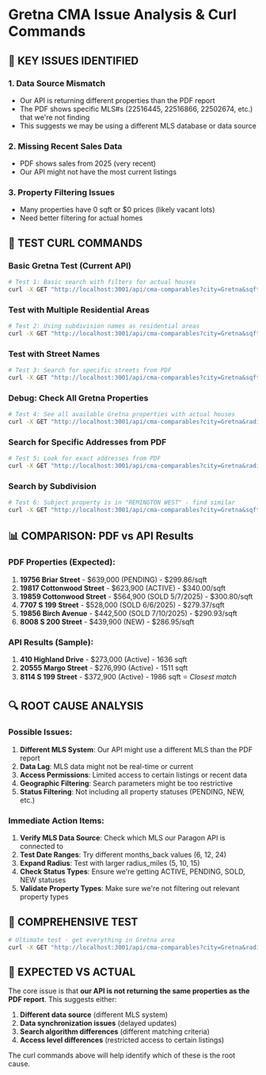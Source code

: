 # Gretna CMA Issue Analysis & Curl Commands

## 🚨 KEY ISSUES IDENTIFIED

### 1. **Data Source Mismatch**

- Our API is returning different properties than the PDF report
- The PDF shows specific MLS#s (22516445, 22516866, 22502674, etc.) that we're not finding
- This suggests we may be using a different MLS database or data source

### 2. **Missing Recent Sales Data**

- PDF shows sales from 2025 (very recent)
- Our API might not have the most current listings

### 3. **Property Filtering Issues**

- Many properties have 0 sqft or $0 prices (likely vacant lots)
- Need better filtering for actual homes

## 🧪 TEST CURL COMMANDS

### Basic Gretna Test (Current API)

```bash
# Test 1: Basic search with filters for actual houses
curl -X GET "http://localhost:3001/api/cma-comparables?city=Gretna&sqft=1890&radius_miles=5&sqft_delta=1000&months_back=12" | jq '.combined[] | select(.sqft > 1000 and (.soldPrice // .listPrice) > 100000) | {address, price: (.soldPrice // .listPrice), status, sqft, subdivision, closeDate}' | head -10
```

### Test with Multiple Residential Areas

```bash
# Test 2: Using subdivision names as residential areas
curl -X GET "http://localhost:3001/api/cma-comparables?city=Gretna&sqft=1890&radius_miles=5&sqft_delta=1000&months_back=12&residential_area=Remington West,REMINGTON WEST,Cottonwood" | jq '.combined[] | select(.sqft > 1000 and (.soldPrice // .listPrice) > 100000) | {address, price: (.soldPrice // .listPrice), status, sqft, subdivision}'
```

### Test with Street Names

```bash
# Test 3: Search for specific streets from PDF
curl -X GET "http://localhost:3001/api/cma-comparables?city=Gretna&sqft=1890&radius_miles=5&sqft_delta=1000&months_back=12&residential_area=Cottonwood Street,Briar Street,Birch Avenue" | jq '.combined[] | select(.sqft > 1000) | {address, price: (.soldPrice // .listPrice), status, sqft}'
```

### Debug: Check All Gretna Properties

```bash
# Test 4: See all available Gretna properties with actual houses
curl -X GET "http://localhost:3001/api/cma-comparables?city=Gretna&radius_miles=10&months_back=24" | jq '.combined[] | select(.sqft > 1000 and (.soldPrice // .listPrice) > 100000) | {address, price: (.soldPrice // .listPrice), status, sqft, subdivision}' | head -20
```

### Search for Specific Addresses from PDF

```bash
# Test 5: Look for exact addresses from PDF
curl -X GET "http://localhost:3001/api/cma-comparables?city=Gretna&radius_miles=10&months_back=24" | jq '.combined[] | select(.address | test("19756|19817|19859|7707|19856|8008"; "i"))'
```

### Search by Subdivision

```bash
# Test 6: Subject property is in "REMINGTON WEST" - find similar
curl -X GET "http://localhost:3001/api/cma-comparables?city=Gretna&sqft=1890&radius_miles=5&sqft_delta=1000&months_back=12" | jq '.combined[] | select(.subdivision | test("REMINGTON|Remington"; "i")) | {address, price: (.soldPrice // .listPrice), status, sqft, subdivision}'
```

## 📊 COMPARISON: PDF vs API Results

### PDF Properties (Expected):

1. **19756 Briar Street** - $639,000 (PENDING) - $299.86/sqft
2. **19817 Cottonwood Street** - $623,900 (ACTIVE) - $340.00/sqft
3. **19859 Cottonwood Street** - $564,900 (SOLD 5/7/2025) - $300.80/sqft
4. **7707 S 199 Street** - $528,000 (SOLD 6/6/2025) - $279.37/sqft
5. **19856 Birch Avenue** - $442,500 (SOLD 7/10/2025) - $290.93/sqft
6. **8008 S 200 Street** - $439,900 (NEW) - $286.95/sqft

### API Results (Sample):

1. **410 Highland Drive** - $273,000 (Active) - 1636 sqft
2. **20555 Margo Street** - $276,990 (Active) - 1511 sqft
3. **8114 S 199 Street** - $372,900 (Active) - 1986 sqft ⭐ _Closest match_

## 🔍 ROOT CAUSE ANALYSIS

### Possible Issues:

1. **Different MLS System**: Our API might use a different MLS than the PDF report
2. **Data Lag**: MLS data might not be real-time or current
3. **Access Permissions**: Limited access to certain listings or recent data
4. **Geographic Filtering**: Search parameters might be too restrictive
5. **Status Filtering**: Not including all property statuses (PENDING, NEW, etc.)

### Immediate Action Items:

1. **Verify MLS Data Source**: Check which MLS our Paragon API is connected to
2. **Test Date Ranges**: Try different months_back values (6, 12, 24)
3. **Expand Radius**: Test with larger radius_miles (5, 10, 15)
4. **Check Status Types**: Ensure we're getting ACTIVE, PENDING, SOLD, NEW statuses
5. **Validate Property Types**: Make sure we're not filtering out relevant property types

## 🧪 COMPREHENSIVE TEST

```bash
# Ultimate test - get everything in Gretna area
curl -X GET "http://localhost:3001/api/cma-comparables?city=Gretna&radius_miles=15&sqft_delta=2000&months_back=36" | jq '{total: .counts.total, sample_properties: (.combined[0:5] | map({address, price: (.soldPrice // .listPrice), status, sqft, subdivision}))}'
```

## 🎯 EXPECTED VS ACTUAL

The core issue is that **our API is not returning the same properties as the PDF report**. This suggests either:

1. **Different data source** (different MLS system)
2. **Data synchronization issues** (delayed updates)
3. **Search algorithm differences** (different matching criteria)
4. **Access level differences** (restricted access to certain listings)

The curl commands above will help identify which of these is the root cause.
